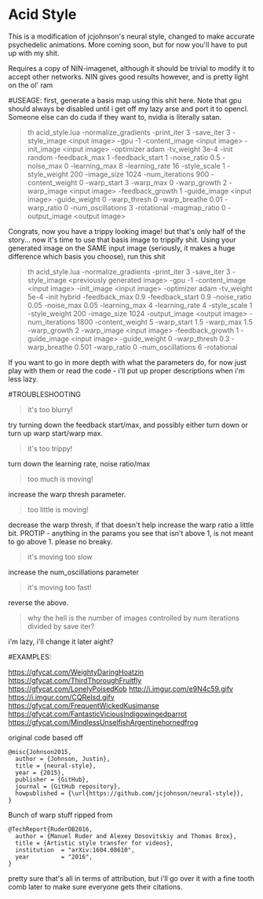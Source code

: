 # Acid Style

This is a modification of jcjohnson's neural style, changed to make accurate psychedelic animations. More coming soon, but for now you'll have to put up with my shit.

Requires a copy of NIN-imagenet, although it should be trivial to modify it to accept other networks. NIN gives good results however, and is pretty light on the ol' ram

#USEAGE:
first, generate a basis map using this shit here. Note that gpu should always be disabled until i get off my lazy arse and port it to opencl. Someone else can do cuda if they want to, nvidia is literally satan.

>th acid_style.lua -normalize_gradients -print_iter 3 -save_iter 3 -style_image \<input image>  -gpu -1 -content_image \<input image> -init_image \<input image> -optimizer adam -tv_weight 3e-4 -init random -feedback_max 1 -feedback_start 1 -noise_ratio 0.5 -noise_max 0 -learning_max 8 -learning_rate 16 -style_scale 1 -style_weight 200 -image_size 1024 -num_iterations 900 -content_weight 0 -warp_start 3 -warp_max 0 -warp_growth 2 -warp_image \<input image> -feedback_growth 1 -guide_image \<input image> -guide_weight 0 -warp_thresh 0 -warp_breathe 0.01 -warp_ratio 0 -num_oscillations 3 -rotational -magmap_ratio 0 -output_image \<output image> 

Congrats, now you have a trippy looking image! but that's only half of the story... now it's time to use that basis image to trippify shit. Using your generated image on the SAME input image (seriously, it makes a huge difference which basis you choose), run this shit

>th acid_style.lua -normalize_gradients -print_iter 3 -save_iter 3 -style_image \<previously generated image>  -gpu -1 -content_image \<input image> -init_image \<input image> -optimizer adam -tv_weight 5e-4 -init hybrid -feedback_max 0.9 -feedback_start 0.9 -noise_ratio 0.05 -noise_max 0.05 -learning_max 4 -learning_rate 4 -style_scale 1 -style_weight 200 -image_size 1024 -output_image \<output image> -num_iterations 1800 -content_weight 5 -warp_start 1.5 -warp_max 1.5 -warp_growth 2 -warp_image \<input image> -feedback_growth 1 -guide_image \<input image> -guide_weight 0 -warp_thresh 0.3 -warp_breathe 0.501 -warp_ratio 0 -num_oscillations 6 -rotational

If you want to go in more depth with what the parameters do, for now just play with them or read the code - i'll put up proper descriptions when i'm less lazy.

#TROUBLESHOOTING
> it's too blurry!

try turning down the feedback start/max, and possibly either turn down or turn up warp start/warp max.
  
> it's too trippy!

turn down the learning rate, noise ratio/max

> too much is moving!

increase the warp thresh parameter.

> too little is moving!

decrease the warp thresh, if that doesn't help increase the warp ratio a little bit. PROTIP - anything in the params you see that isn't above 1, is not meant to go above 1. please no breaky.

> it's moving too slow

increase the num_oscillations parameter

> it's moving too fast!

reverse the above.

> why the hell is the number of images controlled by num iterations divided by save iter?

i'm lazy, i'll change it later aight?

  
#EXAMPLES:

https://gfycat.com/WeightyDaringHoatzin
https://gfycat.com/ThirdThoroughFruitfly
https://gfycat.com/LonelyPoisedKob
http://i.imgur.com/e9N4c59.gifv
https://i.imgur.com/CQReIsd.gifv
https://gfycat.com/FrequentWickedKusimanse
https://gfycat.com/FantasticViciousIndigowingedparrot
https://gfycat.com/MindlessUnselfishArgentinehornedfrog



original code based off
```
@misc{Johnson2015,
  author = {Johnson, Justin},
  title = {neural-style},
  year = {2015},
  publisher = {GitHub},
  journal = {GitHub repository},
  howpublished = {\url{https://github.com/jcjohnson/neural-style}},
}
```

Bunch of warp stuff ripped from
```
@TechReport{RuderDB2016,
  author = {Manuel Ruder and Alexey Dosovitskiy and Thomas Brox},
  title = {Artistic style transfer for videos},
  institution  = "arXiv:1604.08610",
  year         = "2016",
}
```

pretty sure that's all in terms of attribution, but i'll go over it with a fine tooth comb later to make sure everyone gets their citations.

